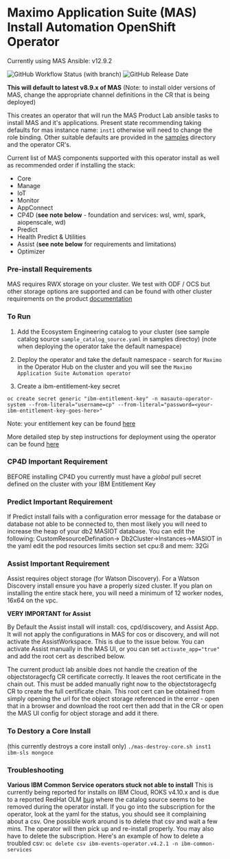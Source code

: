 # Maximo Application Suite (MAS) Install Automation OpenShift Operator
Currently using MAS Ansible: v12.9.2

![GitHub Workflow Status (with branch)](https://img.shields.io/github/actions/workflow/status/cloud-native-toolkit/operator-masauto/docker-build.yaml) ![GitHub Release Date](https://img.shields.io/github/release-date/cloud-native-toolkit/operator-masauto)

**This will default to latest v8.9.x of MAS**
(Note: to install older versions of MAS, change the appropriate channel definitions in the CR that is being deployed)

This creates an operator that will run the MAS Product Lab ansible tasks to install MAS and it's applications.  Present state recommending taking defaults for mas instance name: `inst1` otherwise will need to change the role binding.  Other suitable defaults are provided in the [samples](/samples) directory and the operator CR's.

Current list of MAS components supported with this operator install as well as recommended order if installing the stack:
- Core
- Manage
- IoT
- Monitor
- AppConnect
- CP4D (**see note below** -  foundation and services: wsl, wml, spark, aiopenscale, wd)
- Predict
- Health Predict & Utilities
- Assist (**see note below** for requirements and limitations)
- Optimizer

### Pre-install Requirements
MAS requires RWX storage on your cluster.  We test with ODF / OCS but other storage options are supported and can be found with other cluster requirements on the product [documentation](https://www.ibm.com/docs/en/mas-cd/continuous-delivery?topic=installing)

### To Run

1.  Add the Ecosystem Engineering catalog to your cluster (see sample catalog source `sample_catalog_source.yaml` in samples directoy)
(note when deploying the operator take the default namespace)

2.  Deploy the operator and take the default namespace - search for `Maximo` in the Operator Hub on the cluster and you will see the `Maximo Application Suite Automation operator`

3.  Create a ibm-entitlement-key secret

`oc create secret generic "ibm-entitlement-key" -n masauto-operator-system --from-literal="username=cp" --from-literal="password=<your-ibm-entitlement-key-goes-here>" `

Note: your entitlement key can be found [here](https://myibm.ibm.com/products-services/containerlibrary) 

More detailed step by step instructions for deployment using the operator can be found [here](/docs/MAS-Operator-Deployment.pdf)

### CP4D Important Requirement
BEFORE installing CP4D you currently must have a *global* pull secret defined on the cluster with your IBM Entitlement Key

### Predict Important Requirement
If Predict install fails with a configuration error message for the database or database not able to be connected to, then most likely you will need to increase the heap of your db2 MASIOT database.  You can edit the following: CustomResourceDefination-> Db2Cluster->Instances->MASIOT  in the yaml edit the pod resources limits section set cpu:8 and mem: 32Gi

### Assist Important Requirement
Assist requires object storage (for Watson Discovery).  For a Watson Discovery install ensure you have a properly sized cluster.  If you plan on installing the entire stack here, you will need a minimum of 12 worker nodes, 16x64 on the vpc.

**VERY IMPORTANT for Assist**  

By Default the Assist install will install: cos, cpd/discovery, and Assist App.  It will not apply the configurations in MAS for cos or discovery, and will not activate the AssistWorkspace. This is due to the issue below.  You can activate Assist manually in the MAS UI, or you can set `activate_app="true"` and add the root cert as described below.

The current product lab ansible does not handle the creation of the objectstoragecfg CR certificate correctly.  It leaves the root certificate in the chain out.  This must be added manually right now to the objectstoragecfg CR to create the full certificate chain.  This root cert can be obtained from simply opening the url for the object storage referenced in the error - open that in a browser and download the root cert then add that in the CR or open the MAS UI config for object storage and add it there.

### To Destory a Core Install
(this currently destroys a core install only)
`./mas-destroy-core.sh inst1 ibm-sls mongoce`

### Troubleshooting

**Various IBM Common Service operators stuck not able to install**  This is currently being reported for installs on IBM Cloud, ROKS v4.10.x and is due to a reported RedHat OLM [bug](https://issues.redhat.com/projects/RHIBMCS/issues/RHIBMCS-147?filter=allopenissues) where the catalog source seems to be removed during the operator install. If you go into the subscription for the operator, look at the yaml for the status, you should see it complaining about a csv. One possible work around is to delete that csv and wait a few mins.  The operator will then pick up and re-install properly.  You may also have to delete the subscription.  Here's an example of how to delete a troubled csv:  `oc delete csv ibm-events-operator.v4.2.1 -n ibm-common-services`
